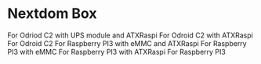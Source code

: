 # **Nextdom Box** #

For Odriod C2 with UPS module and ATXRaspi
For Odroid C2 with ATXRaspi
For Odroid C2
For Raspberry PI3 with eMMC and ATXRaspi
For Raspberry PI3 with eMMC
For Raspberry PI3 with ATXRaspi
For Raspberry PI3

